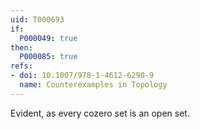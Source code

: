 ```yaml
---
uid: T000693
if:
  P000049: true
then:
  P000085: true
refs:
- doi: 10.1007/978-1-4612-6290-9
  name: Counterexamples in Topology
---
```


Evident, as every cozero set is an open set.
